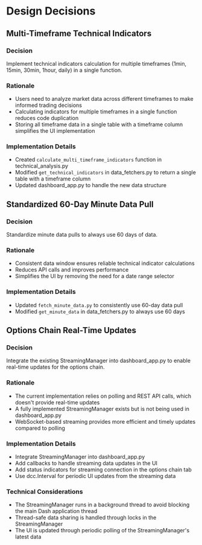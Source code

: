 # Design Decisions

## Multi-Timeframe Technical Indicators

### Decision
Implement technical indicators calculation for multiple timeframes (1min, 15min, 30min, 1hour, daily) in a single function.

### Rationale
- Users need to analyze market data across different timeframes to make informed trading decisions
- Calculating indicators for multiple timeframes in a single function reduces code duplication
- Storing all timeframe data in a single table with a timeframe column simplifies the UI implementation

### Implementation Details
- Created `calculate_multi_timeframe_indicators` function in technical_analysis.py
- Modified `get_technical_indicators` in data_fetchers.py to return a single table with a timeframe column
- Updated dashboard_app.py to handle the new data structure

## Standardized 60-Day Minute Data Pull

### Decision
Standardize minute data pulls to always use 60 days of data.

### Rationale
- Consistent data window ensures reliable technical indicator calculations
- Reduces API calls and improves performance
- Simplifies the UI by removing the need for a date range selector

### Implementation Details
- Updated `fetch_minute_data.py` to consistently use 60-day data pull
- Modified `get_minute_data` in data_fetchers.py to always use 60 days

## Options Chain Real-Time Updates

### Decision
Integrate the existing StreamingManager into dashboard_app.py to enable real-time updates for the options chain.

### Rationale
- The current implementation relies on polling and REST API calls, which doesn't provide real-time updates
- A fully implemented StreamingManager exists but is not being used in dashboard_app.py
- WebSocket-based streaming provides more efficient and timely updates compared to polling

### Implementation Details
- Integrate StreamingManager into dashboard_app.py
- Add callbacks to handle streaming data updates in the UI
- Add status indicators for streaming connection in the options chain tab
- Use dcc.Interval for periodic UI updates from the streaming data

### Technical Considerations
- The StreamingManager runs in a background thread to avoid blocking the main Dash application thread
- Thread-safe data sharing is handled through locks in the StreamingManager
- The UI is updated through periodic polling of the StreamingManager's latest data
